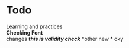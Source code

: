 # Todo
Learning and practices \
**Checking Font** <br>
changes
***this is validity check***
*other new *
oky